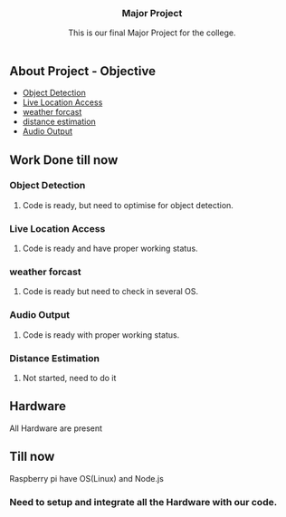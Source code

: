 <br/>
<p align="center">
  <h3 align="center">Major Project
</h3>

  <p align="center">
    This is our final Major Project for the college.
    <br/>
    <br/>
  </p>
</p>


## About Project - Objective

* [Object Detection]()
* [Live Location Access]()
* [weather forcast]()
* [distance estimation]()
* [Audio Output]()
  

## Work Done till now

### Object Detection 

1. Code is ready, but need to optimise for object detection.
  
### Live Location Access

1. Code is ready and have proper working status.
  
 ### weather forcast
 
1. Code is ready but need to check in several OS.
  
### Audio Output 

1. Code is ready with proper working status.

### Distance Estimation

1. Not started, need to do it

## Hardware

All Hardware are present

## Till now
Raspberry pi have OS(Linux) and Node.js
 
### Need to setup and integrate all the Hardware with our code.

